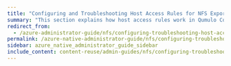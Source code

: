```yaml
---
title: "Configuring and Troubleshooting Host Access Rules for NFS Exports in Qumulo Core"
summary: "This section explains how host access rules work in Qumulo Core and how to configure and troubleshoot them."
redirect_from:
  - /azure-administrator-guide/nfs/configuring-troubleshooting-host-access-rules-nfs-exports.html
permalink: /azure-native-administrator-guide/nfs/configuring-troubleshooting-host-access-rules-nfs-exports.html
sidebar: azure_native_administrator_guide_sidebar
include_content: content-reuse/admin-guides/nfs/configuring-troubleshooting-host-access-rules-nfs-exports.md
---
```



